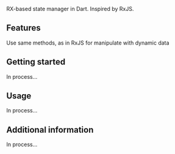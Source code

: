 RX-based state manager in Dart. Inspired by RxJS.

## Features

Use same methods, as in RxJS for manipulate with dynamic data

## Getting started

In process...

## Usage

In process...

## Additional information

In process...
